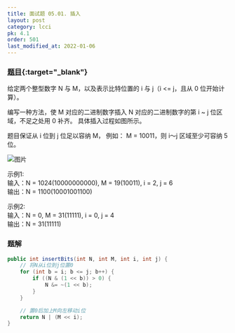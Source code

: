 ```yaml
---
title: 面试题 05.01. 插入
layout: post
category: lcci
pk: 4.1
order: 501
last_modified_at: 2022-01-06
---
```


### [题目](https://leetcode-cn.com/insert-into-bits-lcci/){:target="_blank"}

给定两个整型数字 N 与 M，以及表示比特位置的 i 与 j（i <= j，且从 0 位开始计算）。

编写一种方法，使 M 对应的二进制数字插入 N 对应的二进制数字的第 i ~ j 位区域，不足之处用 0 补齐。
具体插入过程如图所示。

题目保证从 i 位到 j 位足以容纳 M， 例如： M = 10011，则 i～j 区域至少可容纳 5 位。

![图片](https://cdn.jsdelivr.net/gh/PasseRR/JavaLeetCode/docs/assets/4/0501/05.01.gif)

示例1:  
输入：N = 1024(10000000000), M = 19(10011), i = 2, j = 6   
输出：N = 1100(10001001100)

示例2:  
输入：N = 0, M = 31(11111), i = 0, j = 4  
输出：N = 31(11111)

### 题解

```java
public int insertBits(int N, int M, int i, int j) {
    // 将N从i位到j位置0
    for (int b = i; b <= j; b++) {
        if ((N & (1 << b)) > 0) {
            N &= ~(1 << b);
        }
    }

    // 置0后加上M向左移动i位
    return N | (M << i);
}
```